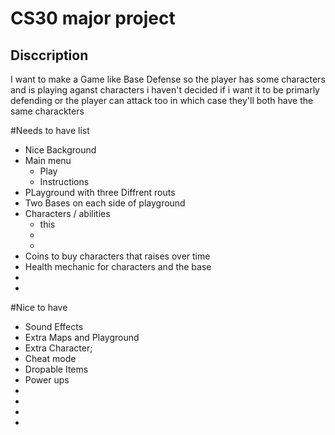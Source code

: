 # CS30 major project 

## Disccription 
I want to make a Game like Base Defense so the player has some characters and is playing aganst characters i haven't decided if i want it to be primarly defending or the player can attack too in which case they'll both have the same charackters


#Needs to have list
- Nice Background
- Main menu
    - Play
    - Instructions
- PLayground with three Diffrent routs
- Two Bases on each side of playground
- Characters / abilities
    - this
    - 
    - 
- Coins to buy characters that raises over time
- Health mechanic for characters and the base
- 
- 


#Nice to have
- Sound Effects
- Extra Maps and Playground
- Extra Character;
- Cheat mode
- Dropable Items
- Power ups
- 
- 
- 
- 
